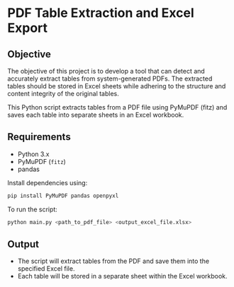 # PDF Table Extraction and Excel Export

## Objective

The objective of this project is to develop a tool that can detect and accurately extract tables from system-generated PDFs. The extracted tables should be stored in Excel sheets while adhering to the structure and content integrity of the original tables.

This Python script extracts tables from a PDF file using PyMuPDF (fitz) and saves each table into separate sheets in an Excel workbook.

## Requirements
- Python 3.x
- PyMuPDF (`fitz`)
- pandas

Install dependencies using:
```bash
pip install PyMuPDF pandas openpyxl
```
To run the script:
```bash
python main.py <path_to_pdf_file> <output_excel_file.xlsx>
```
## Output
- The script will extract tables from the PDF and save them into the specified Excel file.
- Each table will be stored in a separate sheet within the Excel workbook.
